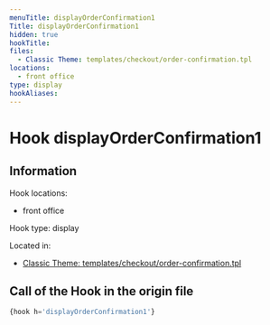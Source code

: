```yaml
---
menuTitle: displayOrderConfirmation1
Title: displayOrderConfirmation1
hidden: true
hookTitle: 
files:
  - Classic Theme: templates/checkout/order-confirmation.tpl
locations:
  - front office
type: display
hookAliases:
---
```


# Hook displayOrderConfirmation1

## Information

Hook locations: 
  - front office

Hook type: display

Located in: 
  - [Classic Theme: templates/checkout/order-confirmation.tpl](https://github.com/PrestaShop/classic-theme/blob/develop/templates/checkout/order-confirmation.tpl)

## Call of the Hook in the origin file

```php
{hook h='displayOrderConfirmation1'}
```